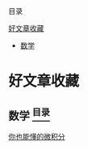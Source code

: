 <a name="content">目录</a>

[好文章收藏](#title)
- [数学](#math)




<h1 name='title'>好文章收藏</h1>

<a name='math'><h2>数学 [<sup>目录</sup>](#content)</h2></a>

[你也能懂的微积分](https://mp.weixin.qq.com/s/yNwt7e8BYBnbQx_nozk-Yg)

